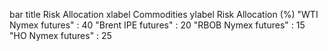 bar
    title Risk Allocation
    xlabel Commodities
    ylabel Risk Allocation (%)
    "WTI Nymex futures" : 40
    "Brent IPE futures" : 20
    "RBOB Nymex futures" : 15
    "HO Nymex futures" : 25
    
